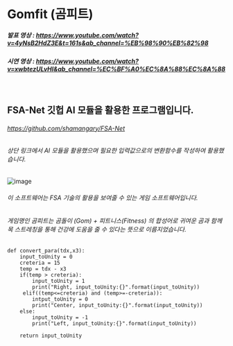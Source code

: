 # Gomfit (곰피트)

##### 발표 영상 : https://www.youtube.com/watch?v=4yNsB2HdZ3E&t=161s&ab_channel=%EB%98%90%EB%82%98
##### 시연 영상 : https://www.youtube.com/watch?v=xwbtezULvHI&ab_channel=%EC%BF%A0%EC%8A%88%EC%8A%88
<br/>

## FSA-Net 깃헙 AI 모듈을 활용한 프로그램입니다.
###### https://github.com/shamangary/FSA-Net

###### 상단 링크에서 AI 모듈을 활용했으며 필요한 입력값으로의 변환함수를 작성하여 활용했습니다.

![image](https://user-images.githubusercontent.com/56291828/119260924-f8d25f80-bc0f-11eb-82e3-de634a62e4f2.png)
###### 이 소프트웨어는 FSA 기술의 활용을 보여줄 수 있는 게임 소프트웨어입니다.
###### 게임명인 곰피트는 곰돌이 (Gom) + 피트니스(Fitness) 의 합성어로 귀여운 곰과 함께 목 스트레칭을 통해 건강에 도움을 줄 수 있다는 뜻으로 이름지었습니다.

    def convert_para(tdx,x3):
        input_toUnity = 0
        creteria = 15 
        temp = tdx - x3
        if(temp > creteria):
            input_toUnity = 1
            print("Right, input_toUnity:{}".format(input_toUnity))
         elif((temp<=creteria) and (temp>=-creteria)):
            intput_toUnity = 0
            print("Center, input_toUnity:{}".format(input_toUnity))
        else:
            input_toUnity = -1
            print("Left, input_toUnity:{}".format(input_toUnity))
        
        return input_toUnity
